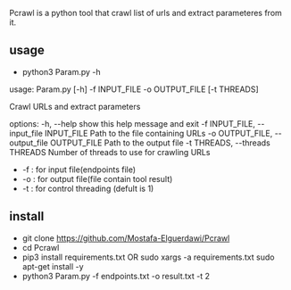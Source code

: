Pcrawl is a python tool that crawl list of urls and extract parameteres from it.

## usage ##
- python3 Param.py -h

usage: Param.py [-h] -f INPUT_FILE -o OUTPUT_FILE [-t THREADS]

Crawl URLs and extract parameters

options:
  -h, --help            show this help message and exit
  -f INPUT_FILE, --input_file INPUT_FILE
                        Path to the file containing URLs
  -o OUTPUT_FILE, --output_file OUTPUT_FILE
                        Path to the output file
  -t THREADS, --threads THREADS
                        Number of threads to use for crawling URLs
                       
- -f : for input file(endpoints file)
- -o : for output file(file contain tool result)
- -t : for control threading (defult is 1)

## install ##

- git clone https://github.com/Mostafa-Elguerdawi/Pcrawl
- cd Pcrawl
- pip3 install requirements.txt OR sudo xargs -a requirements.txt sudo apt-get install -y
- python3 Param.py -f endpoints.txt -o result.txt -t 2
